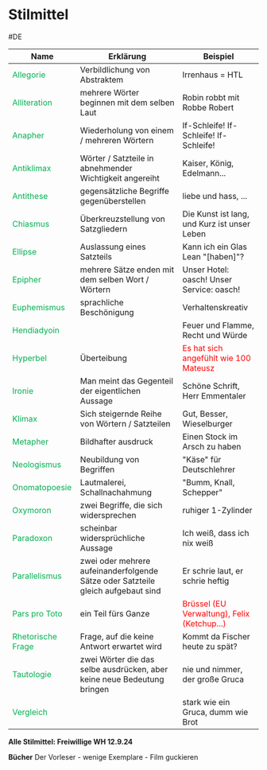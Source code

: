 # Stilmittel
#DE 

| **Name**                                             | **Erklärung**                                                                    | **Beispiel**                                                                   |
| ---------------------------------------------------- | -------------------------------------------------------------------------------- | ------------------------------------------------------------------------------ |
| <span style="color:#00b050">Allegorie</span>         | Verbildlichung von Abstraktem                                                    | Irrenhaus = HTL                                                                |
| <span style="color:#00b050">Alliteration</span>      | mehrere Wörter beginnen mit dem selben Laut                                      | Robin robbt mit Robbe Robert                                                   |
| <span style="color:#00b050">Anapher</span>           | Wiederholung von einem / mehreren Wörtern                                        | If-Schleife! If-Schleife! If-Schleife!                                         |
| <span style="color:#00b050">Antiklimax</span>        | Wörter / Satzteile in abnehmender Wichtigkeit angereiht                          | Kaiser, König, Edelmann...                                                     |
| <span style="color:#00b050">Antithese</span>         | gegensätzliche Begriffe gegenüberstellen                                         | liebe und hass, ...                                                            |
| <span style="color:#00b050">Chiasmus</span>          | Überkreuzstellung von Satzgliedern                                               | Die Kunst ist lang, und Kurz ist unser Leben                                   |
| <span style="color:#00b050">Ellipse</span>           | Auslassung eines Satzteils                                                       | Kann ich ein Glas Lean "[haben]"?                                              |
| <span style="color:#00b050">Epipher</span>           | mehrere Sätze enden mit dem selben Wort / Wörtern                                | Unser Hotel: oasch! Unser Service: oasch!                                      |
| <span style="color:#00b050">Euphemismus</span>       | sprachliche Beschönigung                                                         | Verhaltenskreativ                                                              |
| <span style="color:#00b050">Hendiadyoin</span>       |                                                                                  | Feuer und Flamme, Recht und Würde                                              |
| <span style="color:#00b050">Hyperbel</span>          | Überteibung                                                                      | <span style="color:#ff0000">Es hat sich angefühlt wie 100 Mateusz</span>       |
| <span style="color:#00b050">Ironie</span>            | Man meint das Gegenteil der eigentlichen Aussage                                 | Schöne Schrift, Herr Emmentaler                                                |
| <span style="color:#00b050">Klimax</span>            | Sich steigernde Reihe von Wörtern / Satzteilen                                   | Gut, Besser, Wieselburger                                                      |
| <span style="color:#00b050">Metapher</span>          | Bildhafter ausdruck                                                              | Einen Stock im Arsch zu haben                                                  |
| <span style="color:#00b050">Neologismus</span>       | Neubildung von Begriffen                                                         | "Käse" für Deutschlehrer                                                       |
| <span style="color:#00b050">Onomatopoesie</span>     | Lautmalerei, Schallnachahmung                                                    | "Bumm, Knall, Schepper"                                                        |
| <span style="color:#00b050">Oxymoron</span>          | zwei Begriffe, die sich widersprechen                                            | ruhiger 1-Zylinder                                                             |
| <span style="color:#00b050">Paradoxon</span>         | scheinbar widersprüchliche Aussage                                               | Ich weiß, dass ich nix weiß                                                    |
| <span style="color:#00b050">Parallelismus</span>     | zwei oder mehrere aufeinanderfolgende Sätze oder Satzteile gleich aufgebaut sind | Er schrie laut, er schrie heftig                                               |
| <span style="color:#00b050">Pars pro Toto</span>     | ein Teil fürs Ganze                                                              | <span style="color:#ff0000">Brüssel (EU Verwaltung), Felix (Ketchup...)</span> |
| <span style="color:#00b050">Rhetorische Frage</span> | Frage, auf die keine Antwort erwartet wird                                       | Kommt da Fischer heute zu spät?                                                |
| <span style="color:#00b050">Tautologie</span>        | zwei Wörter die das selbe ausdrücken, aber keine neue Bedeutung bringen          | nie und nimmer, der große Gruca                                                |
| <span style="color:#00b050">Vergleich</span>         |                                                                                  | stark wie ein Gruca, dumm wie Brot                                             |

**Alle Stilmittel: Freiwillige WH 12.9.24**

**Bücher**
Der Vorleser - wenige Exemplare - Film guckieren